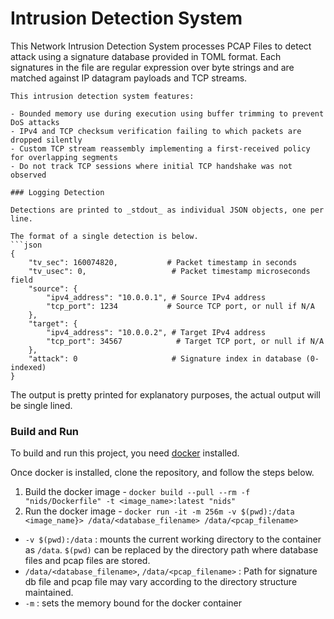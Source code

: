 # Intrusion Detection System
This Network Intrusion Detection System processes PCAP Files to detect attack using a signature database provided in TOML format. Each signatures in the file are regular expression over byte strings and are matched against IP datagram payloads and TCP streams.

```
This intrusion detection system features:

- Bounded memory use during execution using buffer trimming to prevent DoS attacks
- IPv4 and TCP checksum verification failing to which packets are dropped silently
- Custom TCP stream reassembly implementing a first-received policy for overlapping segments
- Do not track TCP sessions where initial TCP handshake was not observed

### Logging Detection

Detections are printed to _stdout_ as individual JSON objects, one per line. 

The format of a single detection is below.
```json
{
    "tv_sec": 160074820,           # Packet timestamp in seconds
    "tv_usec": 0,                   # Packet timestamp microseconds field
    "source": {
        "ipv4_address": "10.0.0.1", # Source IPv4 address
        "tcp_port": 1234           # Source TCP port, or null if N/A
    },
    "target": {
        "ipv4_address": "10.0.0.2", # Target IPv4 address
        "tcp_port": 34567            # Target TCP port, or null if N/A
    },
    "attack": 0                     # Signature index in database (0-indexed)
}
```
The output is pretty printed for explanatory purposes, the actual output will be single lined.

### Build and Run

To build and run this project, you need [docker](https://docs.docker.com/engine/install/) installed. 

Once docker is installed, clone the repository, and follow the steps below. 

1. Build the docker image - `docker build --pull --rm -f "nids/Dockerfile" -t <image_name>:latest "nids"`
2. Run the docker image - `docker run -it -m 256m -v $(pwd):/data <image_name}> /data/<database_filename> /data/<pcap_filename>`
  - `-v $(pwd):/data` : mounts the current working directory to the container as `/data`. `$(pwd)` can be replaced by the directory path where database files and pcap files are stored.
  - `/data/<database_filename>`, `/data/<pcap_filename>` : Path for signature db file and pcap file may vary according to the directory structure maintained.
  - `-m` : sets the memory bound for the docker container
